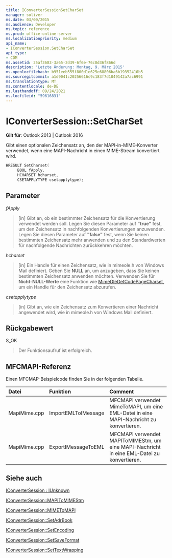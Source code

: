 ```yaml
---
title: IConverterSessionSetCharSet
manager: soliver
ms.date: 03/09/2015
ms.audience: Developer
ms.topic: reference
ms.prod: office-online-server
ms.localizationpriority: medium
api_name:
- IConverterSession.SetCharSet
api_type:
- COM
ms.assetid: 25af3683-3a65-2d39-6f6e-76c8d36f866d
description: 'Letzte Änderung: Montag, 9. März 2015'
ms.openlocfilehash: b951eeb555f800d1e625e68806ba6b19352410b5
ms.sourcegitcommit: a1d9041c20256616c9c183f7d1049142a7ac6991
ms.translationtype: MT
ms.contentlocale: de-DE
ms.lasthandoff: 09/24/2021
ms.locfileid: "59616831"
---
```

# <a name="iconvertersessionsetcharset"></a>IConverterSession::SetCharSet

  
  
**Gilt für**: Outlook 2013 | Outlook 2016 
  
Gibt einen optionalen Zeichensatz an, den der MAPI-in-MIME-Konverter verwendet, wenn eine MAPI-Nachricht in einen MIME-Stream konvertiert wird.
  
```cpp
HRESULT SetCharset( 
     BOOL fApply, 
     HCHARSET hcharset, 
     CSETAPPLYTYPE csetapplytype); 
```

## <a name="parameters"></a>Parameter

 _fApply_
  
> [in] Gibt an, ob ein bestimmter Zeichensatz für die Konvertierung verwendet werden soll. Legen Sie diesen Parameter auf **"true"** fest, um den Zeichensatz in nachfolgenden Konvertierungen anzuwenden. Legen Sie diesen Parameter auf **"false"** fest, wenn Sie keinen bestimmten Zeichensatz mehr anwenden und zu den Standardwerten für nachfolgende Nachrichten zurückkehren möchten. 
    
 _hcharset_
  
> [in] Ein Handle für einen Zeichensatz, wie in mimeole.h von Windows Mail definiert. Geben Sie **NULL** an, um anzugeben, dass Sie keinen bestimmten Zeichensatz anwenden möchten. Verwenden Sie für **Nicht-NULL-Werte** eine Funktion wie [MimeOleGetCodePageCharset,](https://msdn.microsoft.com/library/ms714746%28VS.85%29.aspx) um ein Handle für den Zeichensatz abzurufen. 
    
 _csetapplytype_
  
> [in] Gibt an, wie ein Zeichensatz zum Konvertieren einer Nachricht angewendet wird, wie in mimeole.h von Windows Mail definiert.
    
## <a name="return-value"></a>Rückgabewert

S_OK
  
> Der Funktionsaufruf ist erfolgreich.
    
## <a name="mfcmapi-reference"></a>MFCMAPI-Referenz

Einen MFCMAP-Beispielcode finden Sie in der folgenden Tabelle.
  
|**Datei**|**Funktion**|**Comment**|
|:-----|:-----|:-----|
|MapiMime.cpp  <br/> |ImportEMLToIMessage  <br/> |MFCMAPI verwendet MimeToMAPI, um eine EML-Datei in eine MAPI-Nachricht zu konvertieren.  <br/> |
|MapiMime.cpp  <br/> |ExportIMessageToEML  <br/> |MFCMAPI verwendet MAPIToMIMEStm, um eine MAPI-Nachricht in eine EML-Datei zu konvertieren.  <br/> |
   
## <a name="see-also"></a>Siehe auch



[IConverterSession : IUnknown](iconvertersessioniunknown.md)
  
[IConverterSession::MAPIToMIMEStm](iconvertersession-mapitomimestm.md)
  
[IConverterSession::MIMEToMAPI](iconvertersession-mimetomapi.md)
  
[IConverterSession::SetAdrBook](iconvertersession-setadrbook.md)
  
[IConverterSession::SetEncoding](iconvertersession-setencoding.md)
  
[IConverterSession::SetSaveFormat](iconvertersession-setsaveformat.md)
  
[IConverterSession::SetTextWrapping](iconvertersession-settextwrapping.md)

